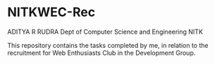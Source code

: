 # NITKWEC-Rec

ADITYA R RUDRA
Dept of Computer Science and Engineering
NITK
 
 
This repository contains the tasks completed by me, in relation to the recruitment for Web Enthusiasts Club in the Development Group.
